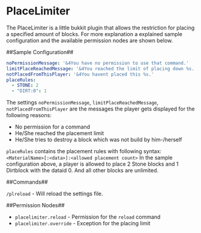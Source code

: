 # PlaceLimiter
The PlaceLimiter is a little bukkit plugin that allows the restriction for placing a specified amount of blocks.
For more explanation a explained sample configuration and the available permission nodes are shown below.

##Sample Configuration##

```yml
noPermissionMessage: '&4You have no permission to use that command.'
limitPlaceReachedMessage: '&4You reached the limit of placing down %s.'
notPlacedFromThisPlayer: '&4You havent placed this %s.'
placeRules:
  - STONE: 2
  - "DIRT:0": 1
```

The settings ``noPermissionMessage``, ``limitPlaceReachedMessage``, ``notPlacedFromThisPlayer`` are the messages the player gets displayed for the following reasons:
+ No permission for a command
+ He/She reached the placement limit
+ He/She tries to destroy a block which was not build by him-/herself

``placeRules`` contains the placement rules with following syntax: ``<MaterialName>[:<data>]:<allowed placement count>``
In the sample configuration above, a player is allowed to place 2 Stone blocks and 1 Dirtblock with the dataid 0. And all other blocks are unlimited.

##Commands##

``/plreload`` - Will reload the settings file.

##Permission Nodes##

+ ``placelimiter.reload`` - Permission for the ``reload`` command
+ ``placelimiter.override`` - Exception for the placing limit

